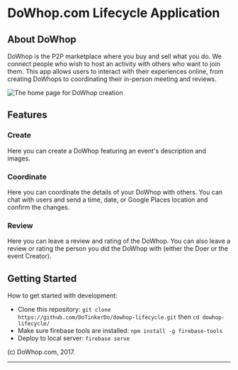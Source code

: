 # DoWhop.com Lifecycle Application

## About DoWhop
DoWhop is the P2P marketplace where you buy and sell what you do. We connect people who wish to host an activity with others who want to join them. This app allows users to interact with their experiences online, from creating DoWhops to coordinating their in-person meeting and reviews.

![The home page for DoWhop creation](https://docs.google.com/drawings/d/1RsYc3EmoHGsE4lY9u1XRtdMRAN_bJB53I12G3SjLJUQ/pub?w=950&h=896)

## Features
### Create
Here you can create a DoWhop featuring an event's description and images.

### Coordinate
Here you can coordinate the details of your DoWhop with others. You can chat with users and  send a time, date, or Google Places location and confirm the changes.

### Review
Here you can leave a review and rating of the DoWhop. You can also leave a review or rating the person you did the DoWhop with (either the Doer or the event Creator).

## Getting Started

How to get started with development:

* Clone this repository: `git clone https://github.com/DoTinkerDo/dowhop-lifecycle.git` then `cd dowhop-lifecycle/`
* Make sure firebase tools are installed: `npm install -g firebase-tools`
* Deploy to local server: `firebase serve`

(c) DoWhop.com, 2017.
***
